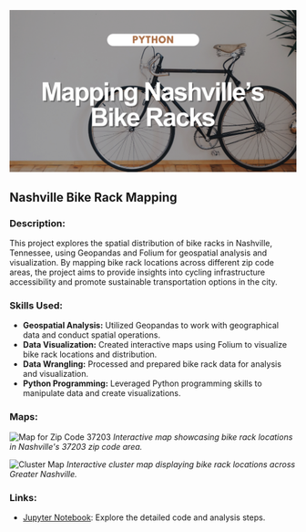 ![ ](cover_bike.png)

## Nashville Bike Rack Mapping

### Description:
This project explores the spatial distribution of bike racks in Nashville, Tennessee, using Geopandas and Folium for geospatial analysis and visualization. By mapping bike rack locations across different zip code areas, the project aims to provide insights into cycling infrastructure accessibility and promote sustainable transportation options in the city.

### Skills Used:
* **Geospatial Analysis:** Utilized Geopandas to work with geographical data and conduct spatial operations.
* **Data Visualization:** Created interactive maps using Folium to visualize bike rack locations and distribution.
* **Data Wrangling:** Processed and prepared bike rack data for analysis and visualization.
* **Python Programming:** Leveraged Python programming skills to manipulate data and create visualizations.

### Maps:
![Map for Zip Code 37203](./images/map37203.png)
*Interactive map showcasing bike rack locations in Nashville's 37203 zip code area.*

![Cluster Map](./images/cluster_map.png)
*Interactive cluster map displaying bike rack locations across Greater Nashville.*

### Links:
* [Jupyter Notebook](link_to_notebook.ipynb): Explore the detailed code and analysis steps.
